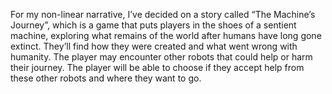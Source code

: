 For my non-linear narrative, I’ve decided on a story called “The Machine’s Journey”, which is a game that puts players in the shoes of a sentient machine, exploring what remains of the world after humans have long gone extinct. They’ll find how they were created and what went wrong with humanity. The player may encounter other robots that could help or harm their journey. The player will be able to choose if they accept help from these other robots and where they want to go. 
